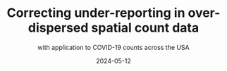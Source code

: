 ---
layout: project
title: "Correcting under-reporting in over-dispersed spatial count data"
subtitle: "with application to COVID-19 counts across the USA"
tech: [R, Spatial Statistics, Bayesian Methods]
icon: "fas map"
date: 2024-05-12
excerpt: "Developed and implemented Bayesian method to model under-reported and over-dispersed spatial counts in R with nimble."
---